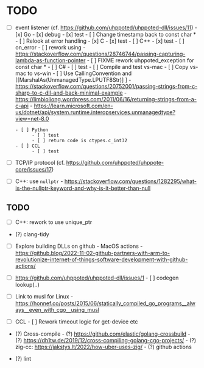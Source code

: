 # TODO

- [ ] event listener (cf. https://github.com/uhppoted/uhppoted-dll/issues/11)
      - [x] Go
            - [x] debug
            - [x] test
            - [ ] Change timestamp back to const char *
            - [ ] Relook at error handling
      - [x] C
            - [x] test
      - [ ] C++
            - [x] test
            - [ ] on_error
            - [ ] rework using <functional>
                  - https://stackoverflow.com/questions/28746744/passing-capturing-lambda-as-function-pointer
            - [ ] FIXME rework uhppoted_exception for const char *
      - [ ] C#
            - [ ] test
            - [ ] Compile and test vs-mac
            - [ ] Copy vs-mac to vs-win
            - [ ] Use CallingConvention and [[MarshalAs(UnmanagedType.LPUTF8Str)] ]
                  - https://stackoverflow.com/questions/20752001/passing-strings-from-c-sharp-to-c-dll-and-back-minimal-example
                  - https://limbioliong.wordpress.com/2011/06/16/returning-strings-from-a-c-api
                  - https://learn.microsoft.com/en-us/dotnet/api/system.runtime.interopservices.unmanagedtype?view=net-8.0

      - [ ] Python
            - [ ] test
            - [ ] return code is ctypes.c_int32
      - [ ] CCL
            - [ ] test

- [ ] TCP/IP protocol (cf. https://github.com/uhppoted/uhppote-core/issues/17)

- [ ] C++: use `nullptr`
      - https://stackoverflow.com/questions/1282295/what-is-the-nullptr-keyword-and-why-is-it-better-than-null

## TODO

- [ ] C++: rework to use unique_ptr
- (?) clang-tidy

- [ ] Explore building DLLs on github
      - MacOS actions
      - https://github.blog/2022-11-02-github-partners-with-arm-to-revolutionize-internet-of-things-software-development-with-github-actions/

- [ ] https://github.com/uhppoted/uhppoted-dll/issues/1
      - [ ] codegen lookup(..)

- [ ] Link to musl for Linux
      - https://honnef.co/posts/2015/06/statically_compiled_go_programs__always__even_with_cgo__using_musl

- [ ] CCL
      - [ ] Rework timeout logic for get-device etc

- (?) Cross-compile
      - (?) https://github.com/elastic/golang-crossbuild
      - (?) https://dh1tw.de/2019/12/cross-compiling-golang-cgo-projects/
      - (?) zig-cc: https://jakstys.lt/2022/how-uber-uses-zig/
      - (?) github actions

- (?) lint

